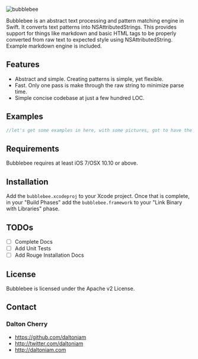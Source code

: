 ![bubblebee](http://limitedtoy.com/wp-content/uploads/2014/09/transformers-starscream-wallpaperstarscream-transformers-2-wallpaper---332913-pnx7lnff.jpg)


Bubblebee is an abstract text processing and pattern matching engine in Swift. It converts text patterns into NSAttributedStrings. This provides support for things like markdown and basic HTML tags to be properly converted from raw text to expected style using NSAttributedString. Example markdown engine is included. 

## Features

- Abstract and simple. Creating patterns is simple, yet flexible.
- Fast. Only one pass is make through the raw string to minimize parse time.
- Simple concise codebase at just a few hundred LOC.

## Examples

```swift
//let's get some examples in here, with some pictures, got to have the pics.
```

## Requirements

Bubblebee requires at least iOS 7/OSX 10.10 or above.

## Installation

Add the `bubblebee.xcodeproj` to your Xcode project. Once that is complete, in your "Build Phases" add the `bubblebee.framework` to your "Link Binary with Libraries" phase.

## TODOs

- [ ] Complete Docs
- [ ] Add Unit Tests
- [ ] Add Rouge Installation Docs

## License

Bubblebee is licensed under the Apache v2 License.

## Contact

### Dalton Cherry
* https://github.com/daltoniam
* http://twitter.com/daltoniam
* http://daltoniam.com

